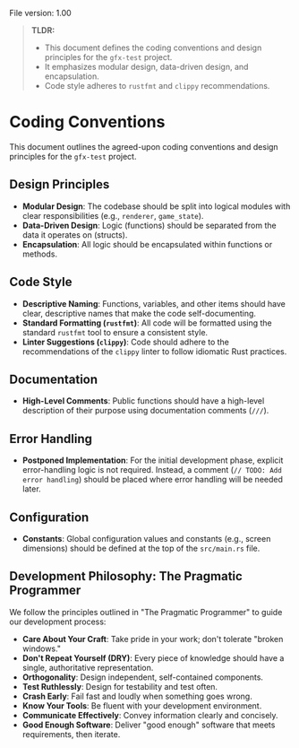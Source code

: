 File version: 1.00

> **TLDR:**
> *   This document defines the coding conventions and design principles for the `gfx-test` project.
> *   It emphasizes modular design, data-driven design, and encapsulation.
> *   Code style adheres to `rustfmt` and `clippy` recommendations.

# Coding Conventions

This document outlines the agreed-upon coding conventions and design principles for the `gfx-test` project.

## Design Principles

- **Modular Design**: The codebase should be split into logical modules with clear responsibilities (e.g., `renderer`, `game_state`).
- **Data-Driven Design**: Logic (functions) should be separated from the data it operates on (structs).
- **Encapsulation**: All logic should be encapsulated within functions or methods.

## Code Style

- **Descriptive Naming**: Functions, variables, and other items should have clear, descriptive names that make the code self-documenting.
- **Standard Formatting (`rustfmt`)**: All code will be formatted using the standard `rustfmt` tool to ensure a consistent style.
- **Linter Suggestions (`clippy`)**: Code should adhere to the recommendations of the `clippy` linter to follow idiomatic Rust practices.

## Documentation

- **High-Level Comments**: Public functions should have a high-level description of their purpose using documentation comments (`///`).

## Error Handling

- **Postponed Implementation**: For the initial development phase, explicit error-handling logic is not required. Instead, a comment (`// TODO: Add error handling`) should be placed where error handling will be needed later.

## Configuration

- **Constants**: Global configuration values and constants (e.g., screen dimensions) should be defined at the top of the `src/main.rs` file.

## Development Philosophy: The Pragmatic Programmer

We follow the principles outlined in "The Pragmatic Programmer" to guide our development process:

-   **Care About Your Craft**: Take pride in your work; don't tolerate "broken windows."
-   **Don't Repeat Yourself (DRY)**: Every piece of knowledge should have a single, authoritative representation.
-   **Orthogonality**: Design independent, self-contained components.
-   **Test Ruthlessly**: Design for testability and test often.
-   **Crash Early**: Fail fast and loudly when something goes wrong.
-   **Know Your Tools**: Be fluent with your development environment.
-   **Communicate Effectively**: Convey information clearly and concisely.
-   **Good Enough Software**: Deliver "good enough" software that meets requirements, then iterate.